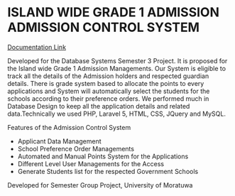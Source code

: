 # ISLAND WIDE GRADE 1 ADMISSION ADMISSION CONTROL SYSTEM
[Documentation Link](https://drive.google.com/open?id=0B5T4pl8JeJJBaE1OVWh5VHVlX00)

Developed for the Database Systems Semester 3 Project. It is proposed for the Island wide Grade 1 Admission Managements. Our System is eligible to track all the details of the Admission holders and respected guardian details. There is grade system based to allocate the points to every applications and System will automatically select the students for the schools according to their preference orders. We performed much in Database Design to keep all the application details and related data.Technically we used PHP, Laravel 5, HTML, CSS, JQuery and MySQL. 

Features of the Admission Control System
- Applicant Data Management
- School Preference Order Managements
- Automated and Manual Points System for the Applications
- Different Level User Managements for the Access
- Generate Students list for the respected Government Schools

Developed for Semester Group Project, University of Moratuwa
